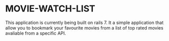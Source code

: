 # MOVIE-WATCH-LIST

This application is currently being built on rails 7. It a simple application that allow you to bookmark your favourite movies from a list of top rated movies avaliable from a specific API. 

